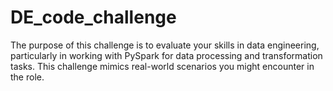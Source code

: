 # DE_code_challenge
The purpose of this challenge is to evaluate your skills in data engineering, particularly in working with PySpark for data processing and transformation tasks. This challenge mimics real-world scenarios you might encounter in the role.
